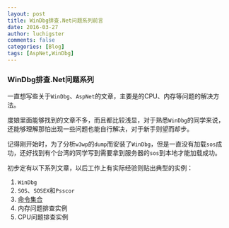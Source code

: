 ```yaml
---
layout: post
title: WinDbg排查.Net问题系列前言
date: 2016-03-27
author: luchigster
comments: false
categories: [Blog]
tags: [AspNet,WinDbg]
---
```


### WinDbg排查.Net问题系列
一直想写些关于`WinDbg`、`AspNet`的文章，主要是的CPU、内存等问题的解决方法。

度娘里面能够找到的文章不多，而且都比较浅显，对于熟悉`WinDbg`的同学来说，还能够理解那怕出现一些问题也能自行解决，对于新手则望而却步。

记得刚开始时，为了分析`w3wp`的`dump`而安装了`WinDbg`，但是一直没有加载`sos`成功，还好找到有个台湾的同学写到需要拿到服务器的`sos`到本地才能加载成功。

初步定有以下系列文章，以后工作上有实际经验则贴出典型的实例：

1. `WinDbg`
2. `SOS`、`SOSEX`和`Psscor`
3. [命令集合](/d-windbg-aspnet-cmd/)
4. 内存问题排查实例
5. CPU问题排查实例